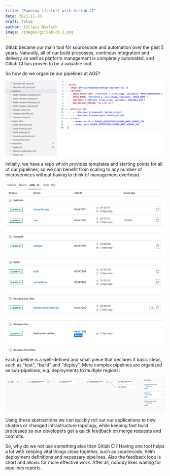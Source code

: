 ```yaml
---
title: "Running (faster) with Gitlab CI"
date: 2021-11-10
draft: false
author: Tolleiv Nietsch
image: /images/gitlab-ci-1.png
---
```


Gitlab became our main tool for sourcecode and automation over the past 5 years.
Naturally, all of our build processes, continous integration and delivery as well as platform management is completely automated, and Gitlab CI has proven to be a valuable tool.

So how do we organize our pipelines at AOE?

![Gitlab CI Repo](/images/gitlab-ci-1.png)

Initially, we have a repo which provides templates and starting points for all of our pipelines, so we can benefit from scaling to any number of microservices without having to think of management overhead.

![Gitlab CI Jobs](/images/gitlab-ci-3.png)

Each pipeline is a well-defined and small piece that declares it basic steps, such as "test", "build" and "deploy".
More complex pipelines are organized as sub-pipelines, e.g. deployments to multiple regions:

![Gitlab CI Pipeline](/images/gitlab-ci-2.png)

Using these abstractions we can quickly roll out our applications to new clusters or changed infrastructure topology, while keeping fast build processes so our developers get a quick feedback on merge requests and commits.

So, why do we not use something else than Gitlab CI? Having one tool helps a lot with keeping vital things close together, such as sourcecode, helm deployment definitions and necessary pipelines. Also the feedback loop is short and allows for more effective work. After all, nobody likes waiting for pipelines reports.
